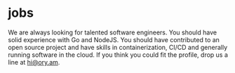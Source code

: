 # jobs

We are always looking for talented software engineers. You should have solid experience with Go and NodeJS. You should have contributed to an open source project and have skills in containerization, CI/CD and generally running software in the cloud. If you think you could fit the profile, drop us a line at [hi@ory.am](mailto:hi@ory.am).


